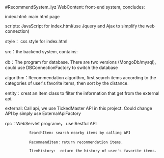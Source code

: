 #RecommendSystem_lyz
WebContent: front-end system, concludes:

index.html: main html page

scripts: JavaScript for index.html(use Jquery and Ajax to simplify the web connection)

style： css style for index.html

src：the backend system, contains:

db：The program for database. There are two versions (MongoDb/mysql), could use DBConnectionFactory to switch the database

algorithm：Recommendation algorithm, first search items according to the categories of user's favorite items, then sort by the distance.

entity：creat an Item class to filter the information that get from the external api.

external: Call api, we use TickedMaster API in this project. Could change API by simply use ExternalApiFactory

rpc：WebServlet programe， use Restful API

               SearchItem: search nearby items by calling API
               
               RecommendItem：return recommendation items.
               
               ItemHistory:  return the history of user's favorite items.



